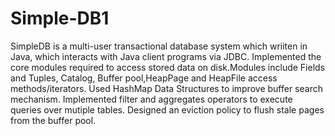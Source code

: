 # Simple-DB1
SimpleDB is a multi-user transactional database system which wriiten in Java, which interacts with Java client programs via JDBC.
Implemented the core modules required to access stored data on disk.Modules include Fields and Tuples, Catalog, Buffer pool,HeapPage and HeapFile 
access methods/iterators. 
Used HashMap Data Structures to improve buffer search mechanism.
Implemented filter and aggregates operators to execute queries over mutiple tables.
Designed an eviction policy to flush stale pages from the buffer pool.
